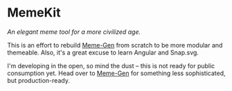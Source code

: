 # MemeKit

*An elegant meme tool for a more civilized age.*

This is an effort to rebuild [Meme-Gen](https://github.com/vancetran/meme-gen) from scratch to be more modular and themeable. Also, it's a great excuse to learn Angular and Snap.svg.

I'm developing in the open, so mind the dust – this is not ready for public consumption yet. Head over to [Meme-Gen](https://github.com/vancetran/meme-gen) for something less sophisticated, but production-ready.
